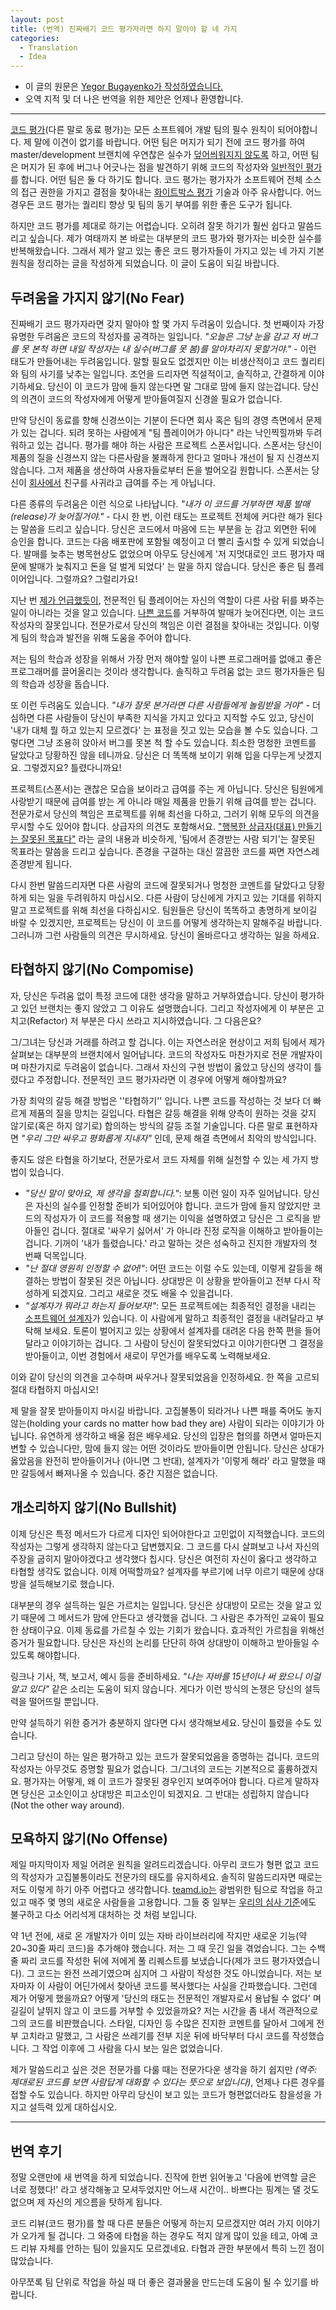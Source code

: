 ```yaml
---
layout: post
title: (번역) 진짜배기 코드 평가자라면 하지 말아야 할 네 가지
categories:
  - Translation
  - Idea
---
```


- 이 글의 원문은 [Yegor Bugayenko가 작성하였습니다.](http://www.yegor256.com/2015/02/09/serious-code-reviewer.html)
- 오역 지적 및 더 나은 번역을 위한 제안은 언제나 환영합니다.

---

[코드 평가](http://en.wikipedia.org/wiki/Code_review)(다른 말로 동료 평가)는 모든 소프트웨어 개발 팀의 필수 원칙이 되어야합니다. 제 말에 이견이 없기를 바랍니다. 어떤 팀은 머지가 되기 전에 코드 평가를 하여 master/development 브랜치에 우연찮은 실수가 [덮어씌워지지 않도록](http://www.yegor256.com/2014/07/21/read-only-master-branch.html) 하고, 어떤 팀은 머지가 된 후에 버그나 어긋나는 점을 발견하기 위해 코드의 작성자와 [일반적인 평가](http://www.yegor256.com/2014/12/18/independent-technical-reviews.html)를 합니다. 어떤 팀은 둘 다 하기도 합니다. 코드 평가는 평가자가 소프트웨어 전체 소스의 접근 권한을 가지고 결점을 찾아내는 [화이트박스 평가](https://ko.wikipedia.org/wiki/%ED%99%94%EC%9D%B4%ED%8A%B8%EB%B0%95%EC%8A%A4_%EA%B2%80%EC%82%AC) 기술과 아주 유사합니다. 어느 경우든 코드 평가는 퀄리티 향상 및 팀의 동기 부여를 위한 좋은 도구가 됩니다.

하지만 코드 평가를 제대로 하기는 어렵습니다. 오히려 잘못 하기가 훨씬 쉽다고 말씀드리고 싶습니다. 제가 여태까지 본 바로는 대부분의 코드 평가와 평가자는 비슷한 실수를 반복해왔습니다. 그래서 제가 알고 있는 좋은 코드 평가자들이 가지고 있는 네 가지 기본 원칙을 정리하는 글을 작성하게 되었습니다. 이 글이 도움이 되길 바랍니다.




## 두려움을 가지지 않기(No Fear)

진짜배기 코드 평가자라면 갖지 말아야 할 몇 가지 두려움이 있습니다. 첫 번째이자 가장 유명한 두려움은 코드의 작성자를 공격하는 일입니다. *"오늘은 그냥 눈을 감고 저 버그를 못 본척 하면 내일 작성자는 내 실수(버그를 못 봄)를 알아차리지 못할거야."* - 이런 태도가 만들어내는 두려움입니다. 말할 필요도 없겠지만 이는 비생산적이고 코드 퀄리티와 팀의 사기를 낮추는 일입니다. 조언을 드리자면 직설적이고, 솔직하고, 간결하게 이야기하세요. 당신이 이 코드가 맘에 들지 않는다면 말 그대로 맘에 들지 않는겁니다. 당신의 의견이 코드의 작성자에게 어떻게 받아들여질지 신경쓸 필요가 없습니다.

만약 당신이 동료를 향해 신경쓰이는 기분이 든다면 회사 혹은 팀의 경영 측면에서 문제가 있는 겁니다. 되려 못하는 사람에게 "팀 플레이어가 아니다" 라는 낙인찍힐까봐 두려워하고 있는 겁니다. 평가를 해야 하는 사람은 프로젝트 스폰서입니다. 스폰서는 당신이 제품의 질을 신경쓰지 않는 다른사람을 불쾌하게 한다고 얼마나 개선이 될 지 신경쓰지 않습니다. 그저 제품을 생산하여 사용자들로부터 돈을 벌어오길 원합니다. 스폰서는 당신이 [회사에서](http://www.yegor256.com/2015/10/06/how-to-be-good-office-slave.html) 친구를 사귀라고 급여를 주는 게 아닙니다.

다른 종류의 두려움은 이런 식으로 나타납니다. *"내가 이 코드를 거부하면 제품 발매(release)가 늦어질거야."* - 다시 한 번, 이런 태도는 프로젝트 전체에 커다란 해가 된다는 말씀을 드리고 싶습니다. 당신은 코드에서 마음에 드는 부분을 눈 감고 외면한 뒤에 승인을 합니다. 코드는 다음 배포판에 포함될 예정이고 더 빨리 출시할 수 있게 되었습니다. 발매를 늦추는 병목현상도 없었으며 아무도 당신에게 '저 지멋대로인 코드 평가자 때문에 발매가 늦춰지고 돈을 덜 벌게 되었다' 는 말을 하지 않습니다. 당신은 좋은 팀 플레이어입니다. 그럴까요? 그럴리가요!

지난 번 [제가 언급했듯이](http://www.yegor256.com/2015/01/15/how-to-cut-corners.html), 전문적인 팀 플레이어는 자신의 역할이 다른 사람 뒤를 봐주는 일이 아니라는 것을 알고 있습니다. [나쁜 코드](http://www.yegor256.com/2015/11/24/imprisonment-for-irresponsible-coding.html)를 거부하여 발매가 늦어진다면, 이는 코드 작성자의 잘못입니다. 전문가로서 당신의 책임은 이런 결점을 찾아내는 것입니다. 이렇게 팀의 학습과 발전을 위해 도움을 주어야 합니다.

저는 팀의 학습과 성장을 위해서 가장 먼저 해야할 일이 나쁜 프로그래머를 없애고 좋은 프로그래머를 끌어올리는 것이라 생각합니다. 솔직하고 두려움 없는 코드 평가자들은 팀의 학습과 성장을 돕습니다.

또 이런 두려움도 있습니다. *"내가 잘못 본거라면 다른 사람들에게 놀림받을 거야"* - 더 심하면 다른 사람들이 당신이 부족한 지식을 가지고 있다고 지적할 수도 있고, 당신이 '내가 대체 뭘 하고 있는지 모르겠다' 는 표정을 짓고 있는 모습을 볼 수도 있습니다. 그렇다면 그냥 조용히 앉아서 버그를 못본 척 할 수도 있습니다. 최소한 멍청한 코멘트를 달았다고 당황하진 않을 테니까요. 당신은 더 똑똑해 보이기 위해 입을 다무는게 낫겠지요. 그렇겠지요? 틀렸다니까요!

프로젝트(스폰서)는 괜찮은 모습을 보이라고 급여를 주는 게 아닙니다. 당신은 팀원에게 사랑받기 때문에 급여를 받는 게 아니라 매일 제품을 만들기 위해 급여를 받는 겁니다. 전문가로서 당신의 책임은 프로젝트를 위해 최선을 다하고, 그러기 위해 모두의 의견을 무시할 수도 있어야 합니다. 상급자의 의견도 포함해서요. ["행복한 상급자(대표) 만들기는 잘못된 목표다"](http://www.yegor256.com/2015/01/26/happy-boss-false-objective.html) 라는 글의 내용과 비슷하게, '팀에서 존경받는 사람 되기'는 잘못된 목표라는 말씀을 드리고 싶습니다. 존경을 구걸하는 대신 깔끔한 코드를 짜면 자연스레 존경받게 됩니다.

다시 한번 말씀드리자면 다른 사람의 코드에 잘못되거나 멍청한 코멘트를 달았다고 당황하게 되는 일을 두려워하지 마십시오. 다른 사람이 당신에게 가지고 있는 기대를 위하지 말고 프로젝트를 위해 최선을 다하십시오. 팀원들은 당신이 똑똑하고 총명하게 보이길 바랄 수 있겠지만, 프로젝트는 당신이 이 코드를 어떻게 생각하는지 말해주길 바랍니다. 그러니까 그런 사람들의 의견은 무시하세요. 당신이 올바르다고 생각하는 일을 하세요.



## 타협하지 않기(No Compomise)

자, 당신은 두려움 없이 특정 코드에 대한 생각을 말하고 거부하였습니다. 당신이 평가하고 있던 브랜치는 좋지 않았고 그 이유도 설명했습니다. 그리고 작성자에게 이 부분은 고치고(Refactor) 저 부분은 다시 쓰라고 지시하였습니다. 그 다음은요?

그/그녀는 당신과 거래를 하려고 할 겁니다. 이는 자연스러운 현상이고 저희 팀에서 제가 살펴보는 대부분의 브랜치에서 일어납니다. 코드의 작성자도 마찬가지로 전문 개발자이며 마찬가지로 두려움이 없습니다. 그래서 자신의 구현 방법이 옳았고 당신의 생각이 틀렸다고 주정합니다. 전문적인 코드 평가자라면 이 경우에 어떻게 해야할까요?

가장 최악의 갈등 해결 방법은 ''타협하기'' 입니다. 나쁜 코드를 작성하는 것 보다 더 빠르게 제품의 질을 망치는 길입니다. 타협은 갈등 해결을 위해 양측이 원하는 것을 갖지 않기로(혹은 하지 않기로) 합의하는 방식의 갈등 조절 기술입니다. 다른 말로 표현하자면 *"우리 그만 싸우고 평화롭게 지내자"* 인데, 문제 해결 측면에서 최악의 방식입니다.

좋지도 않은 타협을 하기보다, 전문가로서 코드 자체를 위해 실천할 수 있는 세 가지 방법이 있습니다.

- *"당신 말이 맞아요, 제 생각을 철회합니다."*: 보통 이런 일이 자주 일어납니다. 당신은 자신의 실수를 인정할 준비가 되어있어야 합니다. 코드가 맘에 들지 않았지만 코드의 작성자가 이 코드를 적용할 때 생기는 이익을 설명하였고 당신은 그 로직을 받아들인 겁니다. 절대로 '싸우기 싫어서' 가 아니라 진정 로직을 이해하고 받아들이는 겁니다. 기꺼이 '내가 틀렸습니다.' 라고 말하는 것은 성숙하고 진지한 개발자의 첫 번째 덕목입니다.
- *"난 절대 영원히 인정할 수 없어!"*: 어떤 코드는 이럴 수도 있는데, 이렇게 갈등을 해결하는 방법이 잘못된 것은 아닙니다. 상대방은 이 상황을 받아들이고 전부 다시 작성하게 되겠지요. 그리고 새로운 것도 배울 수 있을겁니다.
- *"설계자가 뭐라고 하는지 들어보자!"*: 모든 프로젝트에는 최종적인 결정을 내리는 [소프트웨어 설계자](http://www.yegor256.com/2014/10/12/who-is-software-architect.html)가 있습니다. 이 사람에게 말하고 최종적인 결정을 내려달라고 부탁해 보세요. 토론이 벌어지고 있는 상황에서 설계자를 대려온 다음 한쪽 편을 들어달라고 이야기하는 겁니다. 그 사람이 당신이 잘못되었다고 이야기한다면 그 결정을 받아들이고, 이번 경험에서 새로이 무언가를 배우도록 노력해보세요.

이와 같이 당신의 의견을 고수하며 싸우거나 잘못되었음을 인정하세요. 한 쪽을 고르되 절대 타협하지 마십시오!

제 말을 잘못 받아들이지 마시길 바랍니다. 고집불통이 되라거나 나쁜 패를 죽어도 놓지 않는(holding your cards no matter how bad they are) 사람이 되라는 이야기가 아닙니다. 유연하게 생각하고 배울 점은 배우세요. 당신의 입장은 협의를 하면서 얼마든지 변할 수 있습니다만, 맘에 들지 않는 어떤 것이라도 받아들이면 안됩니다. 당신은 상대가 옳았음을 완전히 받아들이거나 (아니면 그 반대), 설계자가 '이렇게 해라' 라고 말했을 때만 갈등에서 빠져나올 수 있습니다. 중간 지점은 없습니다.



## 개소리하지 않기(No Bullshit)

이제 당신은 특정 메서드가 다르게 디자인 되어야한다고 고민없이 지적했습니다. 코드의 작성자는 그렇게 생각하지 않는다고 답변했지요. 그 코드를 다시 살펴보고 나서 자신의 주장을 굽히지 말아야겠다고 생각했다 칩시다. 당신은 여전히 자신이 옳다고 생각하고 타협할 생각도 없습니다. 이제 어떡할까요? 설계자를 부르기에 너무 이르기 때문에 상대방을 설득해보기로 했습니다.

대부분의 경우 설득하는 일은 가르치는 일입니다. 당신은 상대방이 모르는 것을 알고 있기 때문에 그 메서드가 맘에 안든다고 생각했을 겁니다. 그 사람은 추가적인 교육이 필요한 상태이구요. 이제 동료를 가르칠 수 있는 기회가 왔습니다. 효과적인 가르침을 위해선 증거가 필요합니다. 당신은 자신의 논리를 단단히 하여 상대방이 이해하고 받아들일 수 있도록 해야합니다.

링크나 기사, 책, 보고서, 예시 등을 준비하세요. *"나는 자바를 15년이나 써 왔으니 이걸 알고 있다"* 같은 소리는 도움이 되지 않습니다. 게다가 이런 방식의 논쟁은 당신의 설득력을 떨어뜨릴 뿐입니다.

만약 설득하기 위한 증거가 충분하지 않다면 다시 생각해보세요. 당신이 틀렸을 수도 있습니다.

그리고 당신이 하는 일은 평가하고 있는 코드가 잘못되었음을 증명하는 겁니다. 코드의 작성자는 아무것도 증명할 필요가 없습니다. 그/그녀의 코드는 기본적으로 훌륭하겠지요. 평가자는 어떻게, 왜 이 코드가 잘못된 경우인지 보여주어야 합니다. 다르게 말하자면 당신은 고소인이고 상대방은 피고소인이 되겠지요. 그 반대는 성립하지 않습니다(Not the other way around).



## 모욕하지 않기(No Offense)

제일 마지막이자 제일 어려운 원칙을 알려드리겠습니다. 아무리 코드가 형편 없고 코드의 작성자가 고집불통이라도 전문가의 태도를 유지하세요. 솔직히 말씀드리자면 때로는 저도 이렇게 하기 아주 어렵다고 생각합니다. [teamd.io는](http://www.teamed.io/) 광범위한 팀으로 작업을 하고 있고 매주 몇 명의 새로운 사람들을 고용합니다. 그들 중 일부는 [우리의 심사 기준](http://www.yegor256.com/2014/10/29/how-much-do-you-cost.html)에도 불구하고 다소 어리석게 대처하는 것 처럼 보입니다.

약 1년 전에, 새로 온 개발자가 이미 있는 자바 라이브러리에 작지만 새로운 기능(약 20~30줄 짜리 코드)을 추가해야 했습니다. 저는 그 때 웃긴 일을 겪었습니다. 그는 수백줄 짜리 코드를 작성한 뒤에 저에게 풀 리퀘스트를 보냈습니다(제가 코드 평가자였습니다). 그 코드는 완전 쓰레기였으며 심지어 그 사람이 작성한 것도 아니었습니다. 저는 보자마자 이 사람이 어딘가에서 찾아낸 코드를 복사했다는 사실을 간파했습니다. 그런데 제가 어떻게 했을까요? 어떻게 '당신의 태도는 전문적인 개발자로서 용납될 수 없다' 며 길길이 날뛰지 않고 이 코드를 거부할 수 있었을까요? 저는 시간을 좀 내서 객관적으로 그의 코드를 비판했습니다. 스타일, 디자인 등 수많은 진지한 코멘트를 달아서 그에게 전부 고치라고 말했고, 그 사람은 쓰레기를 전부 지운 뒤에 바닥부터 다시 코드를 작성했습니다. 그 작업 이후에 그 사람을 다시 보는 일은 없었습니다.

제가 말씀드리고 싶은 것은 전문가를 다룰 때는 전문가다운 생각을 하기 쉽지만 *(역주: 제대로된 코드를 보면 사람답게 대화할 수 있다는 뜻으로 보입니다)*, 언제나 다른 경우를 접할 수도 있습니다. 하지만 아무리 당신이 보고 있는 코드가 형편없더라도 참을성을 가지고 설득력 있게 대하십시오.



---

## 번역 후기

정말 오랜만에 새 번역을 하게 되었습니다. 진작에 한번 읽어놓고 '다음에 번역할 글은 너로 정했다!' 라고 생각해놓고 모셔두었지만 어느새 시간이.. 바쁘다는 핑계는 댈 것도 없으며 제 자신의 게으름을 탓하게 됩니다.

코드 리뷰(코드 평가)를 할 때 다른 분들은 어떻게 하는지 모르겠지만 여러 가지 이야기가 오가게 될 겁니다. 그 와중에 타협을 하는 경우도 적지 않게 많이 있을 테고, 아예 코드 리뷰 자체를 안하는 팀이 있을지도 모르겠네요. 타협과 관한 부분에서 특히 느낀 점이 많았습니다.

아무쪼록 팀 단위로 작업을 하실 때 더 좋은 결과물을 만드는데 도움이 될 수 있기를 바랍니다.
